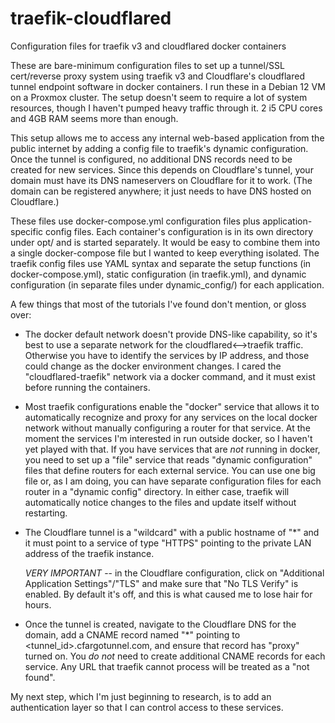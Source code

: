 # traefik-cloudflared
Configuration files for traefik v3 and cloudflared docker containers

These are bare-minimum configuration files to set up a tunnel/SSL cert/reverse proxy system using traefik v3 and Cloudflare's cloudflared tunnel endpoint software in docker containers.  I run these in a Debian 12 VM on a Proxmox cluster.  The setup doesn't seem to require a lot of system resources, though I haven't pumped heavy traffic through it.  2 i5 CPU cores and 4GB RAM seems more than enough.

This setup allows me to access any internal web-based application from the public internet by adding a config file to traefik's dynamic configuration.  Once the tunnel is configured, no additional DNS records need to be created for new services.  Since this depends on Cloudflare's tunnel, your domain must have its DNS nameservers on Cloudflare for it to work.  (The domain can be registered anywhere; it just needs to have DNS hosted on Cloudflare.)

These files use docker-compose.yml configuration files plus application-specific config files.  Each container's configuration is in its own directory under opt/ and is started separately.  It would be easy to combine them into a single docker-compose file but I wanted to keep everything isolated.  The traefik config files use YAML syntax and separate the setup functions (in docker-compose.yml), static configuration (in traefik.yml), and dynamic configuration (in separate files under dynamic_config/) for each application.

A few things that most of the tutorials I've found don't mention, or gloss over:

*  The docker default network doesn't provide DNS-like capability, so it's best to use a separate network for the cloudflared<-->traefik  traffic.  Otherwise you have to identify the services by IP address, and those could change as the docker environment changes.  I cared the "cloudflared-traefik" network via a docker command, and it must exist before running the containers.

*  Most traefik configurations enable the "docker" service that allows it to automatically recognize and proxy for any services on the local docker network without manually configuring a router for that service.  At the moment the services I'm interested in run outside docker, so I haven't yet played with that.  If you have services that are *not* running in docker, you need to set up a "file" service that reads "dynamic configuration" files that define routers for each external service.  You can use one big file or, as I am doing, you can have separate configuration files for each router in a "dynamic config" directory.  In either case, traefik will automatically notice changes to the files and update itself without restarting.

*  The Cloudflare tunnel is a "wildcard" with a public hostname of "*" and it must point to a service of type "HTTPS" pointing to the private LAN address of the traefik instance.

   *VERY IMPORTANT* -- in the Cloudflare configuration, click on "Additional Application Settings"/"TLS" and make sure that "No TLS Verify" is enabled.  By default it's off, and this is what caused me to lose hair for hours.

*  Once the tunnel is created, navigate to the Cloudflare DNS for the domain, add a CNAME record named "*" pointing to <tunnel_id>.cfargotunnel.com, and ensure that record has "proxy" turned on.  You *do not* need to create additional CNAME records for each service.  Any URL that traefik cannot process will be treated as a "not found".

My next step, which I'm just beginning to research, is to add an authentication layer so that I can control access to these services.

